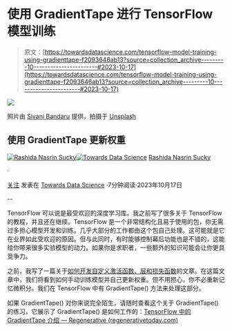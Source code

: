 # 使用 GradientTape 进行 TensorFlow 模型训练

> 原文：[https://towardsdatascience.com/tensorflow-model-training-using-gradienttape-f2093646ab13?source=collection_archive---------10-----------------------#2023-10-17](https://towardsdatascience.com/tensorflow-model-training-using-gradienttape-f2093646ab13?source=collection_archive---------10-----------------------#2023-10-17)

![](../Images/fbe16d8537174389bce863e509126468.png)

照片由 [Sivani Bandaru](https://unsplash.com/@agni11?utm_source=medium&utm_medium=referral) 提供，拍摄于 [Unsplash](https://unsplash.com/?utm_source=medium&utm_medium=referral)

## 使用 GradientTape 更新权重

[](https://rashida00.medium.com/?source=post_page-----f2093646ab13--------------------------------)[![Rashida Nasrin Sucky](../Images/42bd057e8eca255907c43c29a498f2ca.png)](https://rashida00.medium.com/?source=post_page-----f2093646ab13--------------------------------)[](https://towardsdatascience.com/?source=post_page-----f2093646ab13--------------------------------)[![Towards Data Science](../Images/a6ff2676ffcc0c7aad8aaf1d79379785.png)](https://towardsdatascience.com/?source=post_page-----f2093646ab13--------------------------------) [Rashida Nasrin Sucky](https://rashida00.medium.com/?source=post_page-----f2093646ab13--------------------------------)

·

[关注](https://medium.com/m/signin?actionUrl=https%3A%2F%2Fmedium.com%2F_%2Fsubscribe%2Fuser%2F8a36b941a136&operation=register&redirect=https%3A%2F%2Ftowardsdatascience.com%2Ftensorflow-model-training-using-gradienttape-f2093646ab13&user=Rashida+Nasrin+Sucky&userId=8a36b941a136&source=post_page-8a36b941a136----f2093646ab13---------------------post_header-----------) 发表在 [Towards Data Science](https://towardsdatascience.com/?source=post_page-----f2093646ab13--------------------------------) ·7分钟阅读·2023年10月17日[](https://medium.com/m/signin?actionUrl=https%3A%2F%2Fmedium.com%2F_%2Fvote%2Ftowards-data-science%2Ff2093646ab13&operation=register&redirect=https%3A%2F%2Ftowardsdatascience.com%2Ftensorflow-model-training-using-gradienttape-f2093646ab13&user=Rashida+Nasrin+Sucky&userId=8a36b941a136&source=-----f2093646ab13---------------------clap_footer-----------)

--

[](https://medium.com/m/signin?actionUrl=https%3A%2F%2Fmedium.com%2F_%2Fbookmark%2Fp%2Ff2093646ab13&operation=register&redirect=https%3A%2F%2Ftowardsdatascience.com%2Ftensorflow-model-training-using-gradienttape-f2093646ab13&source=-----f2093646ab13---------------------bookmark_footer-----------)

TensorFlow 可以说是最受欢迎的深度学习库。我之前写了很多关于 TensorFlow 的教程，并且还在继续。TensorFlow 是一个非常结构化且易于使用的包，你无需过多担心模型开发和训练。几乎大部分的工作都由这个包自己处理。这可能就是它在业界如此受欢迎的原因。但与此同时，有时能够控制幕后功能也是不错的，这能给你带来很多实验模型的动力。如果你是求职者，一些额外的知识可能会让你更具竞争力。

之前，我写了一篇关于[如何开发自定义激活函数、层和损失函数](/how-to-define-custom-layer-activation-function-and-loss-function-in-tensorflow-bdd7e78eb67)的文章。在这篇文章中，我们将看到如何手动训练模型并自己更新权重。但不用担心，你不必重新记忆微积分。我们在 TensorFlow 中有 GradientTape() 方法来处理这部分。

如果 GradientTape() 对你来说完全陌生，请随时查看这个关于 GradientTape() 的练习，它展示了 GradientTape() 是如何工作的：[TensorFlow 中的 GradientTape 介绍 — Regenerative (regenerativetoday.com)](https://regenerativetoday.com/introduction-to-gradienttape-in-tensorflow/)
